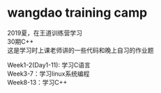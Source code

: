 # wangdao training camp 
2019夏，在王道训练营学习      
30期C++  
这是学习时上课老师讲的一些代码和晚上自习的作业题      
  
Week1-2(Day1-11): 学习C语言      
Week3-7：学习linux系统编程    
Week8-13：学习C++    
